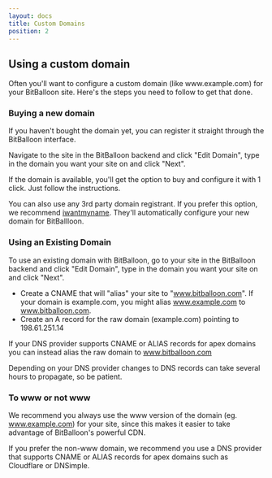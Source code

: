 ```yaml
---
layout: docs
title: Custom Domains
position: 2
---
```


## Using a custom domain

<p class="lead">Often you'll want to configure a custom domain (like www.example.com) for your BitBalloon site. Here's the steps you need to follow to get that done.</p>

### Buying a new domain

If you haven't bought the domain yet, you can register it straight through the BitBalloon interface.

Navigate to the site in the BitBalloon backend and click "Edit Domain", type in the domain you want your site on and click "Next".

If the domain is available, you'll get the option to buy and configure it with 1 click. Just follow the instructions.

You can also use any 3rd party domain registrant. If you prefer this option, we recommend [iwantmyname](https://iwantmyname.com/services/developer/bitballoon-custom-domain). They'll automatically configure your new domain for BitBallloon.

### Using an Existing Domain

To use an existing domain with BitBalloon, go to your site in the BitBalloon backend and click "Edit Domain", type in the domain you want your site on and click "Next".

* Create a CNAME that will "alias" your site to "www.bitballoon.com". If your domain is example.com, you might alias www.example.com to www.bitballoon.com.
* Create an A record for the raw domain (example.com) pointing to 198.61.251.14

If your DNS provider supports CNAME or ALIAS records for apex domains you can instead alias the raw domain to www.bitballoon.com

Depending on your DNS provider changes to DNS records can take several hours to propagate, so be patient.

### To www or not www

We recommend you always use the www version of the domain (eg. www.example.com) for your site, since this makes it easier to take advantage of BitBalloon's powerful CDN.

If you prefer the non-www domain, we recommend you use a DNS provider that supports CNAME or ALIAS records for apex domains such as Cloudflare or DNSimple.
